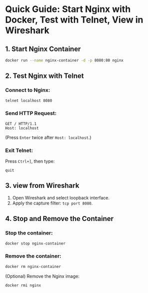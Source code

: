 
# Quick Guide: Start Nginx with Docker, Test with Telnet, View in Wireshark

## 1. Start Nginx Container
```bash
docker run --name nginx-container -d -p 8080:80 nginx
```

## 2. Test Nginx with Telnet
### Connect to Nginx:
```bash
telnet localhost 8080
```

### Send HTTP Request:
```plaintext
GET / HTTP/1.1
Host: localhost
```

(Press `Enter` twice after `Host: localhost`.)

### Exit Telnet:
Press `Ctrl+]`, then type:
```plaintext
quit
```


## 3. view from Wireshark
1. Open Wireshark and select loopback interface.
2. Apply the capture filter: `tcp port 8080`.



## 4. Stop and Remove the Container
### Stop the container:
```bash
docker stop nginx-container
```

### Remove the container:
```bash
docker rm nginx-container
```

(Optional) Remove the Nginx image:
```bash
docker rmi nginx
```


